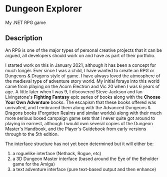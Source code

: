 # Dungeon Explorer
 My .NET RPG game

## Description
An RPG is one of the major types of personal creative projects that it can be argued, all developers should work on and have as part of their portfolio.

I started work on this in January 2021, although it has been a concept for much longer. Ever since I was a child, I have wanted to create an RPG or Dungeons & Dragons style of game. I have always loved the atmosphere of the medieval type of adventure story world.  My initial forays into this world came from playing on the Acorn Electron and Vic 20 when I was 6 years of age. A little later when I was 9, I discovered Steve Jackson and Ian Livingstone's **Fighting Fantasy** epic series of books along with the **Choose Your Own Adventure** books. The escapism that these books offered was unrivalled, and I embraced them along with the Advanced Dungeons & Dragons books (Forgotten Realms and similar worlds) along with their much more serious boxed campaign game sets that I never quite got around to playing in earnest, although I would own several copies of the Dungeon Master's Handbook, and the Player's Guidebook from early versions through to the 5th edition. 

 The interface structure has not yet been determined but it will either be:

 1. a roguelike interface (Nethack, Rogue, etc)
 2. a 3D Dungeon Master interface (based around the Eye of the Beholder game for the Amiga)
 3. a text adventure interface (pure text-based output and then enhance)